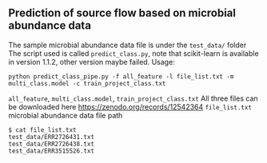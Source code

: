 ## Prediction of source flow based on microbial abundance data
The sample microbial abundance data file is under the `test_data/` folder
The script used is called `predict_class.py`, note that scikit-learn is available in version 1.1.2, other version maybe failed.
Usage:
```shell
python predict_class_pipe.py -f all_feature -l file_list.txt -m multi_class.model -c train_project_class.txt
```
`all_feature`, `multi_class.model`, `train_project_class.txt`
All three files can be downloaded here https://zenodo.org/records/12542364
`file_list.txt` microbial abundance data file path
```shell
$ cat file_list.txt
test_data/ERR2726431.txt
test_data/ERR2726438.txt
test_data/ERR3515526.txt
```

